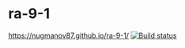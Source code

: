 # ra-9-1
https://nugmanov87.github.io/ra-9-1/
[![Build status](https://ci.appveyor.com/api/projects/status/fx1afxtjymhpmrsl?svg=true)](https://ci.appveyor.com/project/nugmanov87/ra-9-1)